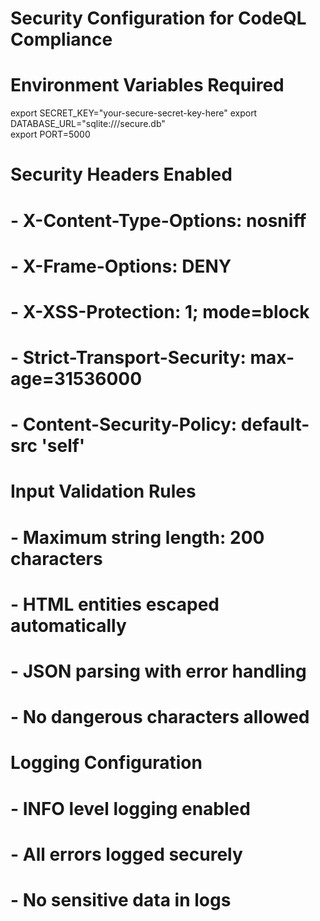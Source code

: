 # Security Configuration for CodeQL Compliance

# Environment Variables Required
export SECRET_KEY="your-secure-secret-key-here"
export DATABASE_URL="sqlite:///secure.db"  
export PORT=5000

# Security Headers Enabled
# - X-Content-Type-Options: nosniff
# - X-Frame-Options: DENY
# - X-XSS-Protection: 1; mode=block
# - Strict-Transport-Security: max-age=31536000
# - Content-Security-Policy: default-src 'self'

# Input Validation Rules
# - Maximum string length: 200 characters
# - HTML entities escaped automatically
# - JSON parsing with error handling
# - No dangerous characters allowed

# Logging Configuration  
# - INFO level logging enabled
# - All errors logged securely
# - No sensitive data in logs
